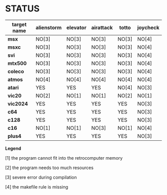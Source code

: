 # STATUS

target name     |alienstorm      |elevator        |airattack       |totto           |joycheck        |
----------------|----------------|----------------|----------------|----------------|----------------|
**msx**         |NO[3]           |NO[3]           |NO[3]           |NO[3]           |NO[4]           |
**msxc**        |NO[3]           |NO[3]           |NO[3]           |NO[3]           |NO[4]           |
**svi**         |NO[3]           |NO[3]           |NO[3]           |NO[3]           |NO[4]           |
**mtx500**      |NO[3]           |NO[3]           |NO[3]           |NO[3]           |NO[4]           |
**coleco**      |NO[3]           |NO[3]           |NO[3]           |NO[3]           |NO[4]           |
**atmos**       |NO[4]           |NO[4]           |NO[4]           |NO[4]           |NO[4]           |
**atari**       |YES             |YES             |YES             |NO[4]           |NO[3]           |
**vic20**       |NO[2]           |NO[1]           |NO[1]           |NO[2]           |NO[1]           |
**vic2024**     |YES             |YES             |YES             |YES             |NO[3]           |
**c64**         |YES             |YES             |YES             |YES             |NO[3]           |
**c128**        |YES             |YES             |YES             |YES             |NO[3]           |
**c16**         |NO[1]           |NO[1]           |NO[3]           |NO[1]           |NO[4]           |
**plus4**       |YES             |YES             |YES             |YES             |NO[3]           |

</div>

**Legend**
 
[1] the program cannot fit into the retrocomputer memory

[2] the program needs too much resources

[3] severe error during compilation

[4] the makefile rule is missing
